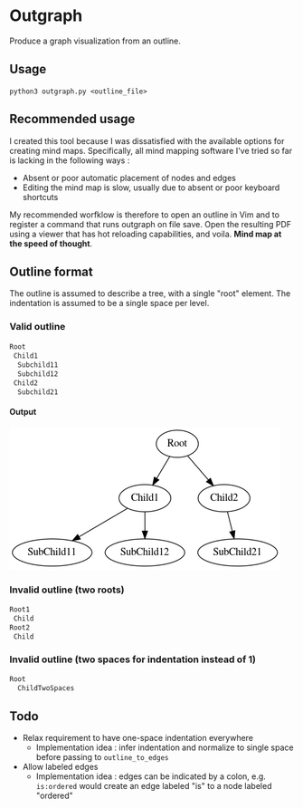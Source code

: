 # Outgraph

Produce a graph visualization from an outline.

## Usage
```
python3 outgraph.py <outline_file>
```

## Recommended usage

I created this tool because I was dissatisfied with the available options for creating mind maps. Specifically, all mind mapping software I've tried so far is lacking in the following ways :
* Absent or poor automatic placement of nodes and edges
* Editing the mind map is slow, usually due to absent or poor keyboard shortcuts

My recommended worfklow is therefore to open an outline in Vim and to register a command that runs outgraph on file save. Open the resulting PDF using a viewer that has hot reloading capabilities, and voila. **Mind map at the speed of thought**.

## Outline format

The outline is assumed to describe a tree, with a single "root" element.
The indentation is assumed to be a single space per level.

### Valid outline
```
Root
 Child1
  Subchild11
  Subchild12
 Child2
  Subchild21
```

#### Output
![Valid outline](valid_outline.png)

### Invalid outline (two roots)
```
Root1
 Child
Root2
 Child
```

### Invalid outline (two spaces for indentation instead of 1)
```
Root
  ChildTwoSpaces
```

## Todo

* Relax requirement to have one-space indentation everywhere
  * Implementation idea : infer indentation and normalize to single space before passing to `outline_to_edges`
* Allow labeled edges
  * Implementation idea : edges can be indicated by a colon, e.g. `is:ordered` would create an edge labeled "is" to a node labeled "ordered"
